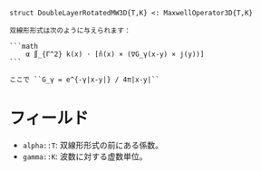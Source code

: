 ````
struct DoubleLayerRotatedMW3D{T,K} <: MaxwellOperator3D{T,K}

双線形形式は次のように与えられます：

```math
    α ∬_{Γ^2} k(x) ⋅ [n̂(x) × (∇G_γ(x-y) × j(y))]
```

ここで ``G_γ = e^{-γ|x-y|} / 4π|x-y|``
````

# フィールド

  * `alpha::T`: 双線形形式の前にある係数。
  * `gamma::K`: 波数に対する虚数単位。
